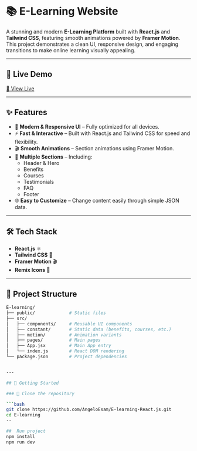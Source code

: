 # 📚 E-Learning Website  

A stunning and modern **E-Learning Platform** built with **React.js** and **Tailwind CSS**, featuring smooth animations powered by **Framer Motion**.  
This project demonstrates a clean UI, responsive design, and engaging transitions to make online learning visually appealing.  

---

## 🚀 Live Demo  
[🔗 View Live](https://your-demo-link.com)

---

## ✨ Features  
- 🎨 **Modern & Responsive UI** – Fully optimized for all devices.  
- ⚡ **Fast & Interactive** – Built with React.js and Tailwind CSS for speed and flexibility.  
- 🎬 **Smooth Animations** – Section animations using Framer Motion.  
- 📑 **Multiple Sections** – Including:
  - Header & Hero
  - Benefits
  - Courses
  - Testimonials
  - FAQ
  - Footer  
- 🌐 **Easy to Customize** – Change content easily through simple JSON data.

---

## 🛠️ Tech Stack  
- **React.js** ⚛️  
- **Tailwind CSS** 🎨  
- **Framer Motion** 🎬  
- **Remix Icons** 🔗  

---

## 📂 Project Structure  
```bash
E-learning/
├── public/             # Static files
├── src/
│   ├── components/     # Reusable UI components
│   ├── constant/       # Static data (benefits, courses, etc.)
│   ├── motion/         # Animation variants
│   ├── pages/          # Main pages
│   ├── App.jsx         # Main App entry
│   └── index.js        # React DOM rendering
└── package.json        # Project dependencies


---

## 🚀 Getting Started

### 📁 Clone the repository

```bash
git clone https://github.com/AngeloEsam/E-learning-React.js.git
cd E-learning
--

##  Run project
npm install
npm run dev
